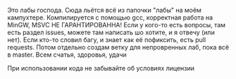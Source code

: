 Это лабы господа.
Сюда льётся всё из папочки "лабы" на моём кампухтере. Компилируется с помощью gcc, корректная работа на MinGW, MSVC НЕ ГАРАНТИРОВАННА! Если у кого-то есть вопросы, там есть раздел issues, можете там написать шо хотите, и я отвечу (или нет). Если кто-то словил багу, и знает как её пофиксить, есть pull requests. Потом отдельно создам ветку для непровренных лаб, пока всё в master. Всем счатья, здоровья, удачи

При использовании кода не забывайте об условиях лицензии

